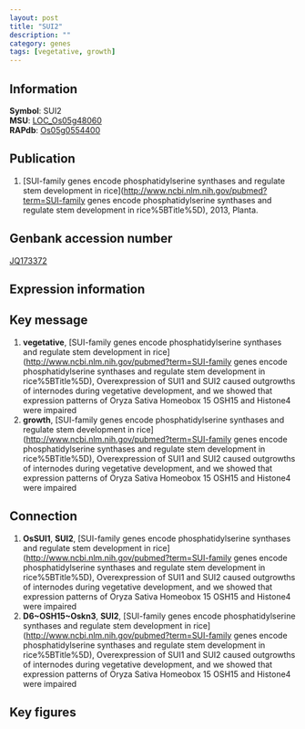 ```yaml
---
layout: post
title: "SUI2"
description: ""
category: genes
tags: [vegetative, growth]
---
```


## Information
__Symbol__: SUI2  
__MSU__: [LOC_Os05g48060](http://rice.plantbiology.msu.edu/cgi-bin/ORF_infopage.cgi?orf=LOC_Os05g48060)  
__RAPdb__: [Os05g0554400](http://rapdb.dna.affrc.go.jp/viewer/gbrowse_details/irgsp1?name=Os05g0554400)  

## Publication
1. [SUI-family genes encode phosphatidylserine synthases and regulate stem development in rice](http://www.ncbi.nlm.nih.gov/pubmed?term=SUI-family genes encode phosphatidylserine synthases and regulate stem development in rice%5BTitle%5D), 2013, Planta.

## Genbank accession number
[JQ173372](http://www.ncbi.nlm.nih.gov/nuccore/JQ173372)  

## Expression information

## Key message
1. __vegetative__, [SUI-family genes encode phosphatidylserine synthases and regulate stem development in rice](http://www.ncbi.nlm.nih.gov/pubmed?term=SUI-family genes encode phosphatidylserine synthases and regulate stem development in rice%5BTitle%5D),  Overexpression of SUI1 and SUI2 caused outgrowths of internodes during vegetative development, and we showed that expression patterns of Oryza Sativa Homeobox 15 OSH15 and Histone4 were impaired
2. __growth__, [SUI-family genes encode phosphatidylserine synthases and regulate stem development in rice](http://www.ncbi.nlm.nih.gov/pubmed?term=SUI-family genes encode phosphatidylserine synthases and regulate stem development in rice%5BTitle%5D),  Overexpression of SUI1 and SUI2 caused outgrowths of internodes during vegetative development, and we showed that expression patterns of Oryza Sativa Homeobox 15 OSH15 and Histone4 were impaired

## Connection
1. __OsSUI1__, __SUI2__, [SUI-family genes encode phosphatidylserine synthases and regulate stem development in rice](http://www.ncbi.nlm.nih.gov/pubmed?term=SUI-family genes encode phosphatidylserine synthases and regulate stem development in rice%5BTitle%5D),  Overexpression of SUI1 and SUI2 caused outgrowths of internodes during vegetative development, and we showed that expression patterns of Oryza Sativa Homeobox 15 OSH15 and Histone4 were impaired
2. __D6~OSH15~Oskn3__, __SUI2__, [SUI-family genes encode phosphatidylserine synthases and regulate stem development in rice](http://www.ncbi.nlm.nih.gov/pubmed?term=SUI-family genes encode phosphatidylserine synthases and regulate stem development in rice%5BTitle%5D),  Overexpression of SUI1 and SUI2 caused outgrowths of internodes during vegetative development, and we showed that expression patterns of Oryza Sativa Homeobox 15 OSH15 and Histone4 were impaired

## Key figures


